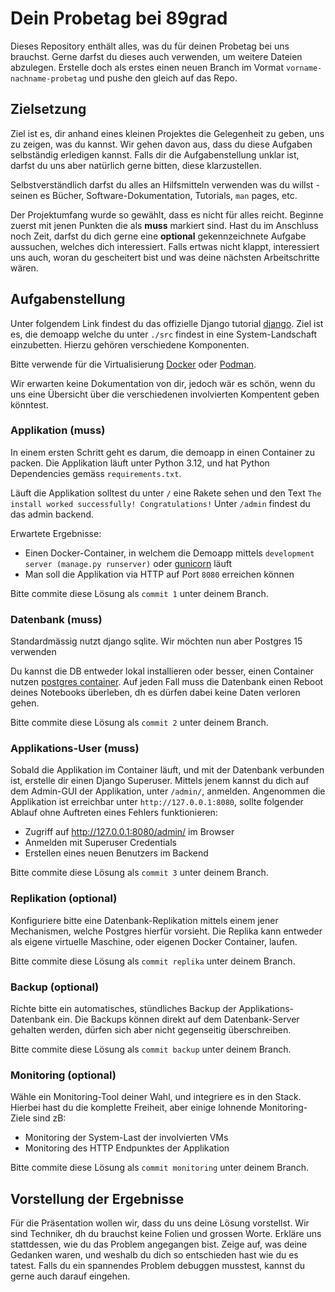 # Dein Probetag bei 89grad

Dieses Repository enthält alles, was du für deinen Probetag bei uns brauchst. Gerne darfst 
du dieses auch verwenden, um weitere Dateien abzulegen.
Erstelle doch als erstes einen neuen Branch im Vormat `vorname-nachname-probetag` und pushe den gleich auf das Repo.


## Zielsetzung

Ziel ist es, dir anhand eines kleinen Projektes die Gelegenheit zu geben, uns zu zeigen, was 
du kannst. Wir gehen davon aus, dass du diese Aufgaben selbständig erledigen kannst. Falls 
dir die Aufgabenstellung unklar ist, darfst du uns aber natürlich gerne bitten, diese 
klarzustellen.

Selbstverständlich darfst du alles an Hilfsmitteln verwenden was du willst - seinen es Bücher, 
Software-Dokumentation, Tutorials, `man` pages, etc.

Der Projektumfang wurde so gewählt, dass es nicht für alles reicht. Beginne zuerst 
mit jenen Punkten die als **muss** markiert sind. Hast du im Anschluss noch Zeit, darfst 
du dich gerne eine **optional** gekennzeichnete Aufgabe aussuchen, welches dich interessiert. Falls ertwas nicht klappt, 
interessiert uns auch, woran du gescheitert bist und was deine nächsten Arbeitschritte wären.


## Aufgabenstellung

Unter folgendem Link findest du das offizielle Django tutorial 
[django](https://docs.djangoproject.com/en/5.1/intro/tutorial01/).
Ziel ist es, die demoapp welche du unter `./src` findest in eine System-Landschaft 
einzubetten. Hierzu gehören verschiedene Komponenten.

Bitte verwende für die Virtualisierung [Docker](https://www.docker.com/) oder [Podman](https://podman.io/).

Wir erwarten keine Dokumentation von dir, jedoch wär es schön, 
wenn du uns eine Übersicht über die verschiedenen involvierten Kompentent geben könntest. 

### Applikation (**muss**)

In einem ersten Schritt geht es darum, die demoapp in einen Container
zu packen. Die Applikation läuft unter Python 3.12, und hat Python Dependencies gemäss `requirements.txt`.

Läuft die Applikation solltest du unter `/` eine Rakete sehen und den Text `The install worked successfully! Congratulations!`
Unter `/admin` findest du das admin backend.

Erwartete Ergebnisse:
- Einen Docker-Container, in welchem die Demoapp mittels `development server (manage.py runserver)` 
oder [gunicorn](https://gunicorn.org/) läuft
- Man soll die Applikation via HTTP auf Port `8080` erreichen können

Bitte commite diese Lösung als `commit 1` unter deinem Branch.

### Datenbank (**muss**)

Standardmässig nutzt django sqlite. Wir möchten nun aber Postgres 15 verwenden

Du kannst die DB entweder lokal installieren oder besser, einen Container nutzen 
[postgres container](https://hub.docker.com/_/postgres). 
Auf jeden Fall muss die Datenbank einen Reboot deines Notebooks überleben, 
dh es dürfen dabei keine Daten verloren gehen.

Bitte commite diese Lösung als `commit 2` unter deinem Branch.

### Applikations-User (**muss**)

Sobald die Applikation im Container läuft, und mit der Datenbank verbunden ist, erstelle dir einen Django Superuser. Mittels jenem kannst du dich auf dem Admin-GUI der Applikation, 
unter `/admin/`, anmelden. Angenommen die Applikation ist erreichbar unter 
`http://127.0.0.1:8080`, sollte folgender Ablauf ohne Auftreten eines Fehlers funktionieren:

- Zugriff auf http://127.0.0.1:8080/admin/ im Browser
- Anmelden mit Superuser Credentials
- Erstellen eines neuen Benutzers im Backend

Bitte commite diese Lösung als `commit 3` unter deinem Branch.

### Replikation (**optional**)

Konfiguriere bitte eine Datenbank-Replikation mittels einem jener Mechanismen, welche 
Postgres hierfür vorsieht. Die Replika kann entweder als eigene virtuelle Maschine, oder eigenen Docker Container, laufen.


Bitte commite diese Lösung als `commit replika` unter deinem Branch.

### Backup (**optional**)

Richte bitte ein automatisches, stündliches Backup der Applikations-Datenbank ein.
Die Backups können direkt auf dem Datenbank-Server gehalten werden, dürfen sich aber 
nicht gegenseitig überschreiben.


Bitte commite diese Lösung als `commit backup` unter deinem Branch.

### Monitoring (**optional**)

Wähle ein Monitoring-Tool deiner Wahl, und integriere es in den Stack. Hierbei hast du 
die komplette Freiheit, aber einige lohnende Monitoring-Ziele sind zB:
- Monitoring der System-Last der involvierten VMs
- Monitoring des HTTP Endpunktes der Applikation


Bitte commite diese Lösung als `commit monitoring` unter deinem Branch.
## Vorstellung der Ergebnisse

Für die Präsentation wollen wir, dass du uns deine Lösung vorstellst. Wir sind Techniker, 
dh du brauchst keine Folien und grossen Worte. Erkläre uns stattdessen, wie du das 
Problem angegangen bist. Zeige auf, was deine Gedanken waren, und weshalb du dich so 
entschieden hast wie du es tatest. Falls du ein spannendes Problem debuggen musstest, kannst 
du gerne auch darauf eingehen.
